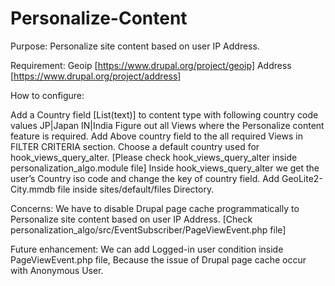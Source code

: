 # Personalize-Content

Purpose: Personalize site content based on user IP Address.

Requirement: 
Geoip [https://www.drupal.org/project/geoip]
Address [https://www.drupal.org/project/address]

How to configure:

Add a Country field [List(text)] to content type with following country code values
JP|Japan
IN|India
Figure out all Views where the Personalize content feature is required.
Add Above country field to the all required Views in FILTER CRITERIA section.
Choose a default country used for hook_views_query_alter. [Please check hook_views_query_alter inside personalization_algo.module file]
Inside hook_views_query_alter we get the user’s Country iso code and change the key of country field.
Add GeoLite2-City.mmdb file inside sites/default/files Directory. 

Concerns: We have to disable Drupal page cache programmatically to Personalize site content based on user IP Address.
[Check personalization_algo/src/EventSubscriber/PageViewEvent.php file]

Future enhancement: We can add Logged-in user condition inside PageViewEvent.php file, Because the issue of Drupal page cache occur with Anonymous User. 
